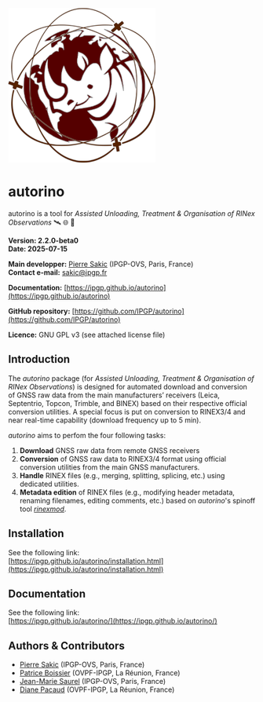 <img src="./logo_autorino.png" width="300">

# autorino
autorino is a tool for _Assisted Unloading, Treatment & Organisation of RINex Observations_  🛰️ 🌐 🦏 

**Version: 2.2.0-beta0**  
**Date: 2025-07-15**

**Main developper:** [Pierre Sakic](https://github.com/PierreS-alpha) (IPGP-OVS, Paris, France)  
**Contact e-mail:** sakic@ipgp.fr

**Documentation:** [https://ipgp.github.io/autorino](https://ipgp.github.io/autorino)

**GitHub repository:** [https://github.com/IPGP/autorino](https://github.com/IPGP/autorino) 

**Licence:** GNU GPL v3 (see attached license file) 

## Introduction
The _autorino_ package (for _Assisted Unloading, Treatment & Organisation of RINex Observations_) is designed for
automated download and conversion of GNSS raw data from the main manufacturers’ receivers 
(Leica, Septentrio, Topcon, Trimble, and BINEX) based on their respective official conversion utilities. 
A special focus is put on conversion to RINEX3/4 and near real-time capability (download frequency up to 5 min).

_autorino_ aims to perfom the four following tasks:
1. **Download** GNSS raw data from remote GNSS receivers
2. **Conversion** of GNSS raw data to RINEX3/4 format using official conversion utilities from the main GNSS manufacturers.
3. **Handle** RINEX files (e.g., merging, splitting, splicing, etc.) using dedicated utilities.
4. **Metadata edition** of RINEX files (e.g., modifying header metadata, renaming filenames, editing comments, etc.) 
based on _autorino_'s spinoff tool [_rinexmod_](https://github.com/IPGP/rinexmod).

## Installation
See the following link:  
[https://ipgp.github.io/autorino/installation.html](https://ipgp.github.io/autorino/installation.html)

## Documentation
See the following link:  
[https://ipgp.github.io/autorino/](https://ipgp.github.io/autorino/)

## Authors & Contributors
* [Pierre Sakic](https://github.com/PierreS-alpha) (IPGP-OVS, Paris, France) 
* [Patrice Boissier](https://github.com/PBoissier) (OVPF-IPGP, La Réunion, France)
* [Jean-Marie Saurel](https://github.com/jmsaurel) (IPGP-OVS, Paris, France)
* [Diane Pacaud](https://github.com/DianouPac) (OVPF-IPGP, La Réunion, France)
